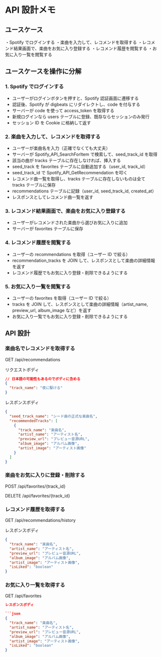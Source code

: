 # API 設計メモ

## ユースケース

・Spotify でログインする
・楽曲を入力して、レコメンドを取得する
・レコメンド結果画面で、楽曲をお気に入り登録する
・レコメンド履歴を閲覧する
・お気に入り一覧を閲覧する

## ユースケースを操作に分解

### 1. Spotify でログインする

- ユーザーがログインボタンを押すと、Spotify 認証画面に遷移する
- 認証後、Spotify が digbeats にリダイレクトし、code を付与する
- サーバーが code を使って access_token を取得する
- 新規ログインなら users テーブルに登録、既存ならセッションのみ発行
- セッション ID を Cookie に格納して返す

### 2. 楽曲を入力して、レコメンドを取得する

- ユーザーが楽曲名を入力（正確でなくても大丈夫）
- サーバーが Spotify_API_SearchForItem で検索して、seed_track_id を取得
- 該当の曲が tracks テーブルに存在しなければ、挿入する
- seed_track を favorites テーブルに自動追加する（user_id, track_id）
- seed_track_id で Spotify_API_GetRecommendation を叩く
- レコメンド曲一覧を取得し、tracks テーブルに存在しないものは全て tracks テーブルに保存
- recommendations テーブルに記録（user_id, seed_track_id, created_at）
- レスポンスとしてレコメンド曲一覧を返す

### 3. レコメンド結果画面で、楽曲をお気に入り登録する

- ユーザーがレコメンドされた楽曲から選びお気に入りに追加
- サーバーが favorites テーブルに保存

### 4. レコメンド履歴を閲覧する

- ユーザーの recommendations を取得（ユーザー ID で絞る）
- recommendation_tracks を JOIN して、レスポンスとして楽曲の詳細情報を返す
- レコメンド履歴でもお気に入り登録・削除できるようにする

### 5. お気に入り一覧を閲覧する

- ユーザーの favorites を取得（ユーザー ID で絞る）
- tracks を JOIN して、レスポンスとして楽曲の詳細情報（artist_name, preview_url, album_image など）を返す
- お気に入り一覧でもお気に入り登録・削除できるようにする

## API 設計

### 楽曲名でレコメンドを取得する

GET /api/recommendations

リクエストボディ

```json
// 日本語の可能性もあるのでボディに含める
{
  "track_name": "夜に駆ける"
}
```

レスポンスボディ

```json
{
  "seed_track_name": "シード曲の正式な楽曲名",
  "recommendedTracks": [
    {
      "track_name": "楽曲名",
      "artist_name": "アーティスト名",
      "preview_url": "プレビュー音源URL",
      "album_image": "アルバム画像",
      "artist_image": "アーティスト画像"
    }
  ]
}
```

### 楽曲をお気に入りに登録・削除する

POST /api/favorites/{track_id}

DELETE /api/favorites/{track_id}

### レコメンド履歴を取得する

GET /api/recommendations/history

レスポンスボディ

```json
{
  "track_name": "楽曲名",
  "artist_name": "アーティスト名",
  "preview_url": "プレビュー音源URL",
  "album_image": "アルバム画像",
  "artist_image": "アーティスト画像",
  "isLiked": "boolean"
}
```

### お気に入り一覧を取得する

GET /api/favorites

````json
レスポンスボディ

```json
{
  "track_name": "楽曲名",
  "artist_name": "アーティスト名",
  "preview_url": "プレビュー音源URL",
  "album_image": "アルバム画像",
  "artist_image": "アーティスト画像",
  "isLiked": "boolean"
}
````
